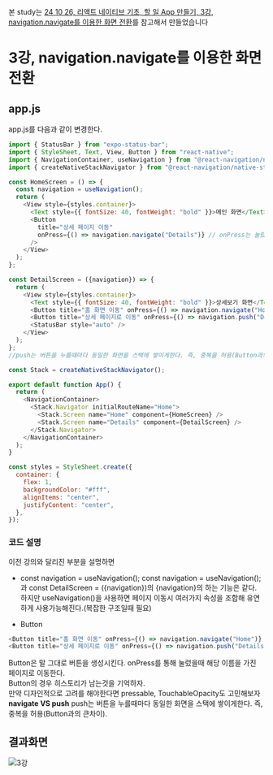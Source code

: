본 study는 
[24 10 26, 리액트 네이티브 기초, 할 일 App 만들기, 3강, navigation.navigate를 이용한 화면 전환](https://www.youtube.com/watch?v=ZXHQIg6kAQI&list=PLmAWMAo-opQzg5QxYoii1HZXFURstlhqq&index=36)를 참고해서 만들었습니다
# 3강, navigation.navigate를 이용한 화면 전환

## app.js
app.js를 다음과 같이 변경한다.
```javascript
import { StatusBar } from "expo-status-bar";
import { StyleSheet, Text, View, Button } from "react-native";
import { NavigationContainer, useNavigation } from "@react-navigation/native";
import { createNativeStackNavigator } from "@react-navigation/native-stack";

const HomeScreen = () => {
  const navigation = useNavigation();
  return (
    <View style={styles.container}>
      <Text style={{ fontSize: 40, fontWeight: "bold" }}>메인 화면</Text>
      <Button
        title="상세 페이지 이동"
        onPress={() => navigation.navigate("Details")} // onPress는 눌렀을때 
      />
    </View>
  );
};

const DetailScreen = ({navigation}) => {
  return (
    <View style={styles.container}>
      <Text style={{ fontSize: 40, fontWeight: "bold" }}>상세보기 화면</Text>
      <Button title="홈 화면 이동" onPress={() => navigation.navigate("Home")} />
      <Button title="상세 페이지로 이동" onPress={() => navigation.push("Details")} />
      <StatusBar style="auto" />
    </View>
  );
};
//push는 버튼을 누를때마다 동일한 화면을 스택에 쌓이게한다. 즉, 중복을 허용(Button과의 큰차이)

const Stack = createNativeStackNavigator();

export default function App() {
  return (
    <NavigationContainer>
      <Stack.Navigator initialRouteName="Home">
        <Stack.Screen name="Home" component={HomeScreen} />
        <Stack.Screen name="Details" component={DetailScreen} />
      </Stack.Navigator>
    </NavigationContainer>
  );
}

const styles = StyleSheet.create({
  container: {
    flex: 1,
    backgroundColor: "#fff",
    alignItems: "center",
    justifyContent: "center",
  },
});
```
### 코드 설명
이전 강의와 달리진 부분을 설명하면

- const navigation = useNavigation();
const navigation = useNavigation(); 과 const DetailScreen = ({navigation})의 {navigation}의 하는 기능은 같다. <br> 
하지만 useNavigation()을 사용하면 페이지 이동시 여러가지 속성을 조합해 유연하게 사용가능해진다.(복잡한 구조일때 필요)<br>

- Button
```javascript
<Button title="홈 화면 이동" onPress={() => navigation.navigate("Home")} />
<Button title="상세 페이지로 이동" onPress={() => navigation.push("Details")} />
```
Button은 말 그대로 버튼을 생성시킨다. onPress를 통해 눌렀을때 해당 이름을 가진 페이지로 이동한다.<br>
Button의 경우 히스토리가 남는것을 기억하자. <br>
만약 디자인적으로 고려를 해야한다면 pressable, TouchableOpacity도 고민해보자
**navigate VS push**
push는 버튼을 누를때마다 동일한 화면을 스택에 쌓이게한다. 즉, 중복을 허용(Button과의 큰차이).<br>

## 결과화면
![3강](https://github.com/user-attachments/assets/d43df421-bb38-442d-98d8-7d6d53017103)
